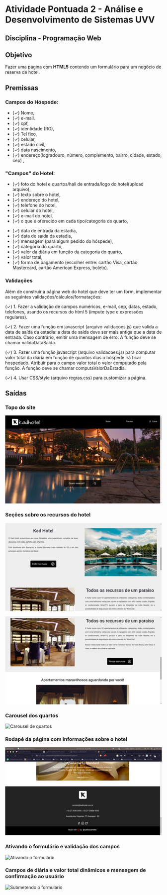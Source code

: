 # Atividade Pontuada 2 - Análise e Desenvolvimento de Sistemas UVV
## Disciplina - Programação Web
## Objetivo
Fazer uma página com **HTML5** contendo um formulário para um negócio de reserva de hotel.

## Premissas
### Campos do Hóspede: 
* (✓) Nome, 
* (✓) e-mail.
* (✓) cpf, 
* (✓) identidade (RG), 
* (✓) Tel fixo, 
* (✓) celular, 
* (✓) estado civil, 
* (✓) data nascimento, 
* (✓) endereço(logradouro, número, complemento, bairro, cidade, estado, cep) , 

### "Campos" do Hotel: 
<!-- confuso -->
* (✓) foto do hotel e quartos/hall de entrada/logo do hotel(upload arquivo), 
* (✓) texto sobre o hotel, 
* (✓) endereço do hotel, 
* (✓) telefone do hotel, 
* (✓) celular do hotel, 
* (✓) e-mail do hotel, 
* (✓) o que é oferecido em cada tipo/categoria de quarto, 

<!-- ook -->
* (✓) data de entrada da estadia,
* (✓) data de saída da estadia, 
* (✓) mensagem (para algum pedido do hóspede), 
* (✓) categoria do quarto, 
* (✓) valor da diária em função da categoria do quarto, 
* (✓) valor total, 
* (✓) forma de pagamento (escolher entre: cartão Visa, cartão Mastercard, cartão American Express, boleto).

### Validações
Além de construir a página web do hotel que deve ter um form, implementar as seguintes validações/cálculos/formatações:

(✓) 1. Fazer a validação de campos numéricos, e-mail, cep, datas, estado, telefones, usando os recursos do html 5 (impute type e expressões regulares).

(✓) 2. Fazer uma função em javascript (arquivo validacoes.js) que valida a data de saída da estadia: a data de saída deve ser mais antiga que a data de entrada. Caso contrário, emitir uma mensagem de erro. A função deve se chamar validaDataSaida.

(✓) 3. Fazer uma função javascript  (arquivo validacoes.js) para computar valor total da diária em função de quantos dias o hóspede irá ficar hospedado. Atribuir para o campo valor total o valor computado pela função. A função deve se chamar computaValorDaEstadia.

(✓) 4. Usar CSS/style (arquivo regras.css) para customizar a página.

## Saídas

### Topo do site
![Topo do site](https://github.com/carloscarrinho/kadhotel/blob/master/img/img_1.png)

### Seções sobre os recursos do hotel
![Seções do site](https://github.com/carloscarrinho/kadhotel/blob/master/img/img_2.png)

![Seções do site 2](https://github.com/carloscarrinho/kadhotel/blob/master/img/img_3.png)

### Carousel dos quartos
![Carousel de quartos](https://github.com/carloscarrinho/kadhotel/blob/master/img/gif_1.png)

### Rodapé da página com informações sobre o hotel
![Imagem do rodapé](https://github.com/carloscarrinho/kadhotel/blob/master/img/img_4.png)

### Ativando o formulário e validação dos campos
![Ativando o formulário](https://github.com/carloscarrinho/kadhotel/blob/master/img/gif_2.png)

### Campos de diária e valor total dinâmicos e mensagem de confirmação ao usuário
![Submetendo o formulário](https://github.com/carloscarrinho/kadhotel/blob/master/img/gif_3.png)
